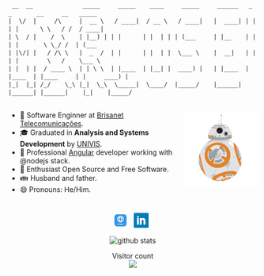 ```
 __  __              _____     _____    ____     _____     ______   _        _       __     __   _____
|  \/  |     /\     |  __ \   / ____|  / __ \   / ____|   |  ____| | |      | |      \ \   / /  / ____|
| \  / |    /  \    | |__) | | |      | |  | | | (___     | |__    | |      | |       \ \_/ /  | (___
| |\/| |   / /\ \   |  _  /  | |      | |  | |  \___ \    |  __|   | |      | |        \   /    \___ \
| |  | |  / ____ \  | | \ \  | |____  | |__| |  ____) |   | |____  | |____  | |____     | |     ____) |
|_|  |_| /_/    \_\ |_|  \_\  \_____|  \____/  |_____/    |______| |______| |______|    |_|    |_____/


```

<img align='right' src='https://raw.githubusercontent.com/MarcosEllys/MarcosEllys/master/assets/bb8.gif' width='150'>


- 🔭 Software Enginner at [Brisanet Telecomunicações](https://www.brisanet.com.br/).
- :mortar_board: Graduated in **Analysis and Systems Development** by [UNIVIS](https://www.univs.edu.br/).
- :briefcase: Professional [Angular](https://angular.io/) developer working with @nodejs stack.
- :penguin: Enthusiast Open Source and Free Software.
- :family: Husband and father.
- 😄 Pronouns: He/Him.

#

<p align='center'>
<a href="https://marcosellys.com/"><img height="30" src="https://raw.githubusercontent.com/MarcosEllys/MarcosEllys/master/assets/site.png?raw=true"></a>&nbsp;&nbsp;
<a href="https://br.linkedin.com/in/marcosellys"><img height="30" src="https://raw.githubusercontent.com/MarcosEllys/MarcosEllys/master/assets/linkedin.png?raw=true"></a>&nbsp;&nbsp;
</p>

<div align="center">
  <img src="https://github-readme-stats.vercel.app/api/?username=marcosellys&show_icons=true&title_color=fffffff&icon_color=000000&text_color=000000" alt="github stats"/></br>
</divp>


<p align="center">
  Visitor count<br>
  <img src="https://profile-counter.glitch.me/MarcosEllys/count.svg" />
</p>